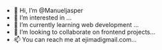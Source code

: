 - 👋 Hi, I’m @Manueljasper
- 👀 I’m interested in ...
- 🌱 I’m currently learning web development ...
- 💞️ I’m looking to collaborate on frontend projects...
- 📫 You can reach me at ejimadigmail.com...

<!---
Manueljasper/Manueljasper is a ✨ special ✨ repository because its `README.md` (this file) appears on your GitHub profile.
You can click the Preview link to take a look at your changes.
--->
